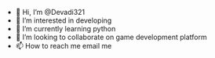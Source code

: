 - 👋 Hi, I’m @Devadi321
- 👀 I’m interested in developing
- 🌱 I’m currently learning python
- 💞️ I’m looking to collaborate on game development platform
- 📫 How to reach me email me

<!---
Devadi321/Devadi321 is a ✨ special ✨ repository because its `README.md` (this file) appears on your GitHub profile.
You can click the Preview link to take a look at your changes.
--->
